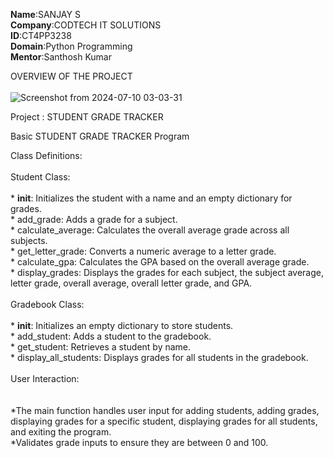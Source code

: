 **Name**:SANJAY S <br/>
**Company**:CODTECH IT SOLUTIONS <br/>
**ID**:CT4PP3238 <br/>
**Domain**:Python Programming <br/>
**Mentor**:Santhosh Kumar <br/>

OVERVIEW OF THE PROJECT<br/>
<br/>
![Screenshot from 2024-07-10 03-03-31](https://github.com/ssanjay2005/CODTECH-Task2/assets/175134193/9a56bb64-e5e2-431b-b036-424e7dd66978)

Project : STUDENT GRADE TRACKER

Basic STUDENT GRADE TRACKER Program

Class Definitions:<br/>
<br/>
  Student Class:<br/>
<br/>       * __init__: Initializes the student with a name and an empty dictionary for grades.
<br/>       * add_grade: Adds a grade for a subject.
<br/>       * calculate_average: Calculates the overall average grade across all subjects.
<br/>       * get_letter_grade: Converts a numeric average to a letter grade.
<br/>  * calculate_gpa: Calculates the GPA based on the overall average grade.
<br/>  * display_grades: Displays the grades for each subject, the subject average, letter grade, overall average, overall letter grade, and GPA.<br/>
<br/>Gradebook Class:<br/>
<br/>       * __init__: Initializes an empty dictionary to store students.
<br/>       * add_student: Adds a student to the gradebook.
<br/>       * get_student: Retrieves a student by name.
<br/>       * display_all_students: Displays grades for all students in the gradebook.
<br/><br/>
User Interaction:<br/>
<br/>
  <br/>*The main function handles user input for adding students, adding grades, displaying grades for a specific student, displaying grades for all students, and exiting the program.
   <br/>*Validates grade inputs to ensure they are between 0 and 100.


